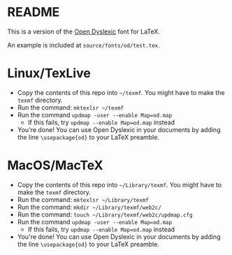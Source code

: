 README
======

This is a version of the [Open Dyslexic](https://github.com/antijingoist/open-dyslexic/) font for LaTeX.

An example is included at `source/fonts/od/test.tex`.

Linux/TexLive
=========
 * Copy the contents of this repo into `~/texmf`. You might have to make the `texmf` directory.
 * Run the command: `mktexlsr ~/texmf`
 * Run the command `updmap -user --enable Map=od.map`
   * If this fails, try `updmap --enable Map=od.map` instead
 * You're done! You can use Open Dyslexic in your documents by adding the line `\usepackage{od}` to your LaTeX preamble.
 
MacOS/MacTeX
============
 * Copy the contents of this repo into `~/Library/texmf`. You might have to make the `texmf` directory.
 * Run the command: `mktexlsr ~/Library/texmf`
 * Run the command: `mkdir ~/Library/texmf/web2c/`
 * Run the command: `touch ~/Library/texmf/web2c/updmap.cfg`
 * Run the command `updmap -user --enable Map=od.map`
   * If this fails, try `updmap --enable Map=od.map` instead
 * You're done! You can use Open Dyslexic in your documents by adding the line `\usepackage{od}` to your LaTeX preamble.
